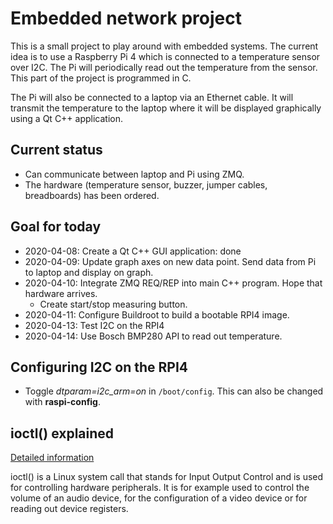# Embedded network project
This is a small project to play around with embedded systems. The current idea is to use a Raspberry Pi 4 which is
connected to a temperature sensor over I2C. The Pi will periodically read out the temperature from the sensor. This part
of the project is programmed in C.

The Pi will also be connected to a laptop via an Ethernet cable. It will transmit the temperature to the laptop where it
will be displayed graphically using a Qt C++ application.

## Current status
* Can communicate between laptop and Pi using ZMQ.
* The hardware (temperature sensor, buzzer, jumper cables, breadboards) has been ordered.

## Goal for today
* 2020-04-08: Create a Qt C++ GUI application: done
* 2020-04-09: Update graph axes on new data point. Send data from Pi to laptop and display on graph.
* 2020-04-10: Integrate ZMQ REQ/REP into main C++ program. Hope that hardware arrives.
    * Create start/stop measuring button.
* 2020-04-11: Configure Buildroot to build a bootable RPI4 image.
* 2020-04-13: Test I2C on the RPI4
* 2020-04-14: Use Bosch BMP280 API to read out temperature.

## Configuring I2C on the RPI4
* Toggle *dtparam=i2c_arm=on* in ```/boot/config```. This can also be changed with **raspi-config**.

## ioctl() explained
[Detailed information](https://sysplay.github.io/books/LinuxDrivers/book/Content/Part09.html)

ioctl() is a Linux system call that stands for Input Output Control and is used for controlling hardware peripherals. It
is for example used to control the volume of an audio device, for the configuration of a video device or for reading out
device registers.
